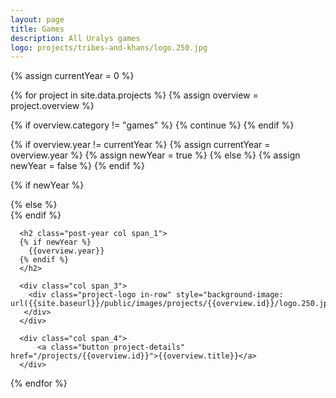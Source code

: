 ```yaml
---
layout: page
title: Games
description: All Uralys games
logo: projects/tribes-and-khans/logo.250.jpg
---
```


{% assign currentYear = 0 %}

<section class="archive">

{% for project in site.data.projects %}
{% assign overview = project.overview %}

{% if overview.category != "games" %} {% continue %} {% endif %}

{% if overview.year != currentYear %}
  {% assign currentYear = overview.year %}
  {% assign newYear = true %}
{% else %}
  {% assign newYear = false %}
{% endif %}

{% if newYear %}
<div class="bundle row gutters fadeInDown animated">
{% else %}
<div class="bundle-content row gutters fadeInDown animated">
{% endif %}

  <div class="project col span_12">

      <h2 class="post-year col span_1">
      {% if newYear %}
        {{overview.year}}
      {% endif %}
      </h2>

      <div class="col span_3">
        <div class="project-logo in-row" style="background-image: url({{site.baseurl}}/public/images/projects/{{overview.id}}/logo.250.jpg);">
       </div>
      </div>

      <div class="col span_4">
          <a class="button project-details" href="/projects/{{overview.id}}">{{overview.title}}</a>
      </div>

  </div>
</div>


{% endfor %}
